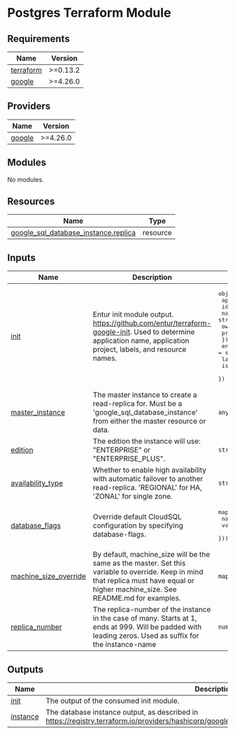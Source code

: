 # Postgres Terraform Module #

<!-- BEGIN_TF_DOCS -->
## Requirements

| Name | Version |
|------|---------|
| <a name="requirement_terraform"></a> [terraform](#requirement\_terraform) | >=0.13.2 |
| <a name="requirement_google"></a> [google](#requirement\_google) | >=4.26.0 |

## Providers

| Name | Version |
|------|---------|
| <a name="provider_google"></a> [google](#provider\_google) | >=4.26.0 |

## Modules

No modules.

## Resources

| Name | Type |
|------|------|
| [google_sql_database_instance.replica](https://registry.terraform.io/providers/hashicorp/google/latest/docs/resources/sql_database_instance) | resource |

## Inputs

| Name | Description | Type | Default | Required |
|------|-------------|------|---------|:--------:|
| <a name="input_init"></a> [init](#input\_init) | Entur init module output. https://github.com/entur/terraform-google-init. Used to determine application name, application project, labels, and resource names. | <pre>object({<br>    app = object({<br>      id         = string<br>      name       = string<br>      owner      = string<br>      project_id = string<br>    })<br>    environment   = string<br>    labels        = map(string)<br>    is_production = bool<br>  })</pre> | n/a | yes |
| <a name="input_master_instance"></a> [master\_instance](#input\_master\_instance) | The master instance to create a read-replica for. Must be a 'google\_sql\_database\_instance' from either the master resource or data. | `any` | n/a | yes |
| <a name="input_edition"></a> [edition](#input\_edition) | The edition the instance will use: "ENTERPRISE" or "ENTERPRISE_PLUS". | `string` | `"ENTERPRISE"` | no |
| <a name="input_availability_type"></a> [availability\_type](#input\_availability\_type) | Whether to enable high availability with automatic failover to another read-replica. 'REGIONAL' for HA, 'ZONAL' for single zone. | `string` | `null` | no |
| <a name="input_database_flags"></a> [database\_flags](#input\_database\_flags) | Override default CloudSQL configuration by specifying database-flags. | <pre>map(object({<br>    name  = string<br>    value = string<br>  }))</pre> | `{}` | no |
| <a name="input_machine_size_override"></a> [machine\_size\_override](#input\_machine\_size\_override) | By default, machine\_size will be the same as the master. Set this variable to override. Keep in mind that replica must have equal or higher machine\_size. See README.md for examples. | `map` | `null` | no |
| <a name="input_replica_number"></a> [replica\_number](#input\_replica\_number) | The replica-number of the instance in the case of many. Starts at 1, ends at 999. Will be padded with leading zeros. Used as suffix for the instance-name | `number` | `1` | no |

## Outputs

| Name | Description |
|------|-------------|
| <a name="output_init"></a> [init](#output\_init) | The output of the consumed init module. |
| <a name="output_instance"></a> [instance](#output\_instance) | The database instance output, as described in https://registry.terraform.io/providers/hashicorp/google/latest/docs/resources/sql_database_instance. |
<!-- END_TF_DOCS -->